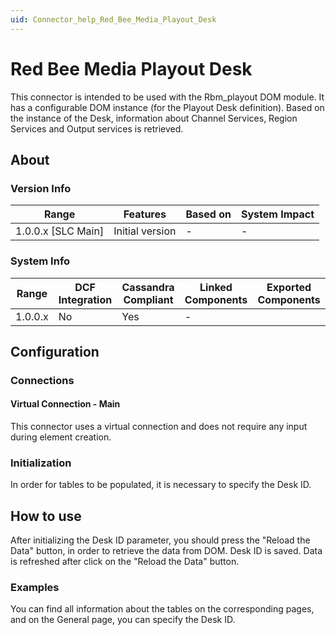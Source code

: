 ```yaml
---
uid: Connector_help_Red_Bee_Media_Playout_Desk
---
```


# Red Bee Media Playout Desk

This connector is intended to be used with the Rbm_playout DOM module. It has a configurable DOM instance (for the Playout Desk definition). Based on the instance of the Desk, information about Channel Services, Region Services and Output services is retrieved.

## About

### Version Info

|Range               |Features         |Based on   |System Impact  |
|--------------------|-----------------|-----------|---------------|
| 1.0.0.x [SLC Main] | Initial version | -         | -             |

### System Info

|Range    |DCF Integration  |Cassandra Compliant  |Linked Components  |Exported Components   |
|---------|-----------------|---------------------|-------------------|----------------------|
| 1.0.0.x | No              | Yes                 | -                 |                      |

## Configuration

### Connections

#### Virtual Connection - Main

This connector uses a virtual connection and does not require any input during element creation.

### Initialization

In order for tables to be populated, it is necessary to specify the Desk ID.


## How to use

After initializing the Desk ID parameter, you should press the "Reload the Data" button, in order to retrieve the data from DOM.
Desk ID is saved. Data is refreshed after click on the "Reload the Data" button.

### Examples

You can find all information about the tables on the corresponding pages, and on the General page, you can specify the Desk ID.